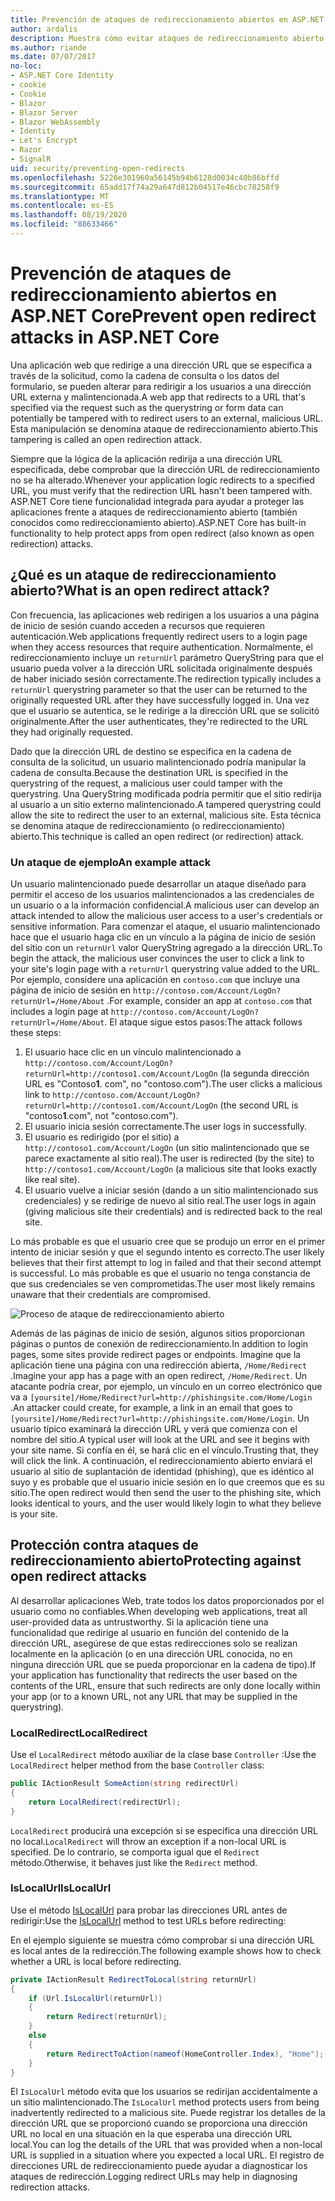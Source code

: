 ```yaml
---
title: Prevención de ataques de redireccionamiento abiertos en ASP.NET Core
author: ardalis
description: Muestra cómo evitar ataques de redireccionamiento abierto contra una aplicación ASP.NET Core
ms.author: riande
ms.date: 07/07/2017
no-loc:
- ASP.NET Core Identity
- cookie
- Cookie
- Blazor
- Blazor Server
- Blazor WebAssembly
- Identity
- Let's Encrypt
- Razor
- SignalR
uid: security/preventing-open-redirects
ms.openlocfilehash: 5226e301960a56145b94b6128d0034c40b86bffd
ms.sourcegitcommit: 65add17f74a29a647d812b04517e46cbc78258f9
ms.translationtype: MT
ms.contentlocale: es-ES
ms.lasthandoff: 08/19/2020
ms.locfileid: "88633466"
---
```

# <a name="prevent-open-redirect-attacks-in-aspnet-core"></a><span data-ttu-id="52df4-103">Prevención de ataques de redireccionamiento abiertos en ASP.NET Core</span><span class="sxs-lookup"><span data-stu-id="52df4-103">Prevent open redirect attacks in ASP.NET Core</span></span>

<span data-ttu-id="52df4-104">Una aplicación web que redirige a una dirección URL que se especifica a través de la solicitud, como la cadena de consulta o los datos del formulario, se pueden alterar para redirigir a los usuarios a una dirección URL externa y malintencionada.</span><span class="sxs-lookup"><span data-stu-id="52df4-104">A web app that redirects to a URL that's specified via the request such as the querystring or form data can potentially be tampered with to redirect users to an external, malicious URL.</span></span> <span data-ttu-id="52df4-105">Esta manipulación se denomina ataque de redireccionamiento abierto.</span><span class="sxs-lookup"><span data-stu-id="52df4-105">This tampering is called an open redirection attack.</span></span>

<span data-ttu-id="52df4-106">Siempre que la lógica de la aplicación redirija a una dirección URL especificada, debe comprobar que la dirección URL de redireccionamiento no se ha alterado.</span><span class="sxs-lookup"><span data-stu-id="52df4-106">Whenever your application logic redirects to a specified URL, you must verify that the redirection URL hasn't been tampered with.</span></span> <span data-ttu-id="52df4-107">ASP.NET Core tiene funcionalidad integrada para ayudar a proteger las aplicaciones frente a ataques de redireccionamiento abierto (también conocidos como redireccionamiento abierto).</span><span class="sxs-lookup"><span data-stu-id="52df4-107">ASP.NET Core has built-in functionality to help protect apps from open redirect (also known as open redirection) attacks.</span></span>

## <a name="what-is-an-open-redirect-attack"></a><span data-ttu-id="52df4-108">¿Qué es un ataque de redireccionamiento abierto?</span><span class="sxs-lookup"><span data-stu-id="52df4-108">What is an open redirect attack?</span></span>

<span data-ttu-id="52df4-109">Con frecuencia, las aplicaciones web redirigen a los usuarios a una página de inicio de sesión cuando acceden a recursos que requieren autenticación.</span><span class="sxs-lookup"><span data-stu-id="52df4-109">Web applications frequently redirect users to a login page when they access resources that require authentication.</span></span> <span data-ttu-id="52df4-110">Normalmente, el redireccionamiento incluye un `returnUrl` parámetro QueryString para que el usuario pueda volver a la dirección URL solicitada originalmente después de haber iniciado sesión correctamente.</span><span class="sxs-lookup"><span data-stu-id="52df4-110">The redirection typically includes a `returnUrl` querystring parameter so that the user can be returned to the originally requested URL after they have successfully logged in.</span></span> <span data-ttu-id="52df4-111">Una vez que el usuario se autentica, se le redirige a la dirección URL que se solicitó originalmente.</span><span class="sxs-lookup"><span data-stu-id="52df4-111">After the user authenticates, they're redirected to the URL they had originally requested.</span></span>

<span data-ttu-id="52df4-112">Dado que la dirección URL de destino se especifica en la cadena de consulta de la solicitud, un usuario malintencionado podría manipular la cadena de consulta.</span><span class="sxs-lookup"><span data-stu-id="52df4-112">Because the destination URL is specified in the querystring of the request, a malicious user could tamper with the querystring.</span></span> <span data-ttu-id="52df4-113">Una QueryString modificada podría permitir que el sitio redirija al usuario a un sitio externo malintencionado.</span><span class="sxs-lookup"><span data-stu-id="52df4-113">A tampered querystring could allow the site to redirect the user to an external, malicious site.</span></span> <span data-ttu-id="52df4-114">Esta técnica se denomina ataque de redireccionamiento (o redireccionamiento) abierto.</span><span class="sxs-lookup"><span data-stu-id="52df4-114">This technique is called an open redirect (or redirection) attack.</span></span>

### <a name="an-example-attack"></a><span data-ttu-id="52df4-115">Un ataque de ejemplo</span><span class="sxs-lookup"><span data-stu-id="52df4-115">An example attack</span></span>

<span data-ttu-id="52df4-116">Un usuario malintencionado puede desarrollar un ataque diseñado para permitir el acceso de los usuarios malintencionados a las credenciales de un usuario o a la información confidencial.</span><span class="sxs-lookup"><span data-stu-id="52df4-116">A malicious user can develop an attack intended to allow the malicious user access to a user's credentials or sensitive information.</span></span> <span data-ttu-id="52df4-117">Para comenzar el ataque, el usuario malintencionado hace que el usuario haga clic en un vínculo a la página de inicio de sesión del sitio con un `returnUrl` valor QueryString agregado a la dirección URL.</span><span class="sxs-lookup"><span data-stu-id="52df4-117">To begin the attack, the malicious user convinces the user to click a link to your site's login page with a `returnUrl` querystring value added to the URL.</span></span> <span data-ttu-id="52df4-118">Por ejemplo, considere una aplicación en `contoso.com` que incluye una página de inicio de sesión en `http://contoso.com/Account/LogOn?returnUrl=/Home/About` .</span><span class="sxs-lookup"><span data-stu-id="52df4-118">For example, consider an app at `contoso.com` that includes a login page at `http://contoso.com/Account/LogOn?returnUrl=/Home/About`.</span></span> <span data-ttu-id="52df4-119">El ataque sigue estos pasos:</span><span class="sxs-lookup"><span data-stu-id="52df4-119">The attack follows these steps:</span></span>

1. <span data-ttu-id="52df4-120">El usuario hace clic en un vínculo malintencionado a `http://contoso.com/Account/LogOn?returnUrl=http://contoso1.com/Account/LogOn` (la segunda dirección URL es "Contoso**1**. com", no "contoso.com").</span><span class="sxs-lookup"><span data-stu-id="52df4-120">The user clicks a malicious link to `http://contoso.com/Account/LogOn?returnUrl=http://contoso1.com/Account/LogOn` (the second URL is "contoso**1**.com", not "contoso.com").</span></span>
2. <span data-ttu-id="52df4-121">El usuario inicia sesión correctamente.</span><span class="sxs-lookup"><span data-stu-id="52df4-121">The user logs in successfully.</span></span>
3. <span data-ttu-id="52df4-122">El usuario es redirigido (por el sitio) a `http://contoso1.com/Account/LogOn` (un sitio malintencionado que se parece exactamente al sitio real).</span><span class="sxs-lookup"><span data-stu-id="52df4-122">The user is redirected (by the site) to `http://contoso1.com/Account/LogOn` (a malicious site that looks exactly like real site).</span></span>
4. <span data-ttu-id="52df4-123">El usuario vuelve a iniciar sesión (dando a un sitio malintencionado sus credenciales) y se redirige de nuevo al sitio real.</span><span class="sxs-lookup"><span data-stu-id="52df4-123">The user logs in again (giving malicious site their credentials) and is redirected back to the real site.</span></span>

<span data-ttu-id="52df4-124">Lo más probable es que el usuario cree que se produjo un error en el primer intento de iniciar sesión y que el segundo intento es correcto.</span><span class="sxs-lookup"><span data-stu-id="52df4-124">The user likely believes that their first attempt to log in failed and that their second attempt is successful.</span></span> <span data-ttu-id="52df4-125">Lo más probable es que el usuario no tenga constancia de que sus credenciales se ven comprometidas.</span><span class="sxs-lookup"><span data-stu-id="52df4-125">The user most likely remains unaware that their credentials are compromised.</span></span>

![Proceso de ataque de redireccionamiento abierto](preventing-open-redirects/_static/open-redirection-attack-process.png)

<span data-ttu-id="52df4-127">Además de las páginas de inicio de sesión, algunos sitios proporcionan páginas o puntos de conexión de redireccionamiento.</span><span class="sxs-lookup"><span data-stu-id="52df4-127">In addition to login pages, some sites provide redirect pages or endpoints.</span></span> <span data-ttu-id="52df4-128">Imagine que la aplicación tiene una página con una redirección abierta, `/Home/Redirect` .</span><span class="sxs-lookup"><span data-stu-id="52df4-128">Imagine your app has a page with an open redirect, `/Home/Redirect`.</span></span> <span data-ttu-id="52df4-129">Un atacante podría crear, por ejemplo, un vínculo en un correo electrónico que va a `[yoursite]/Home/Redirect?url=http://phishingsite.com/Home/Login` .</span><span class="sxs-lookup"><span data-stu-id="52df4-129">An attacker could create, for example, a link in an email that goes to `[yoursite]/Home/Redirect?url=http://phishingsite.com/Home/Login`.</span></span> <span data-ttu-id="52df4-130">Un usuario típico examinará la dirección URL y verá que comienza con el nombre del sitio.</span><span class="sxs-lookup"><span data-stu-id="52df4-130">A typical user will look at the URL and see it begins with your site name.</span></span> <span data-ttu-id="52df4-131">Si confía en él, se hará clic en el vínculo.</span><span class="sxs-lookup"><span data-stu-id="52df4-131">Trusting that, they will click the link.</span></span> <span data-ttu-id="52df4-132">A continuación, el redireccionamiento abierto enviará el usuario al sitio de suplantación de identidad (phishing), que es idéntico al suyo y es probable que el usuario inicie sesión en lo que creemos que es su sitio.</span><span class="sxs-lookup"><span data-stu-id="52df4-132">The open redirect would then send the user to the phishing site, which looks identical to yours, and the user would likely login to what they believe is your site.</span></span>

## <a name="protecting-against-open-redirect-attacks"></a><span data-ttu-id="52df4-133">Protección contra ataques de redireccionamiento abierto</span><span class="sxs-lookup"><span data-stu-id="52df4-133">Protecting against open redirect attacks</span></span>

<span data-ttu-id="52df4-134">Al desarrollar aplicaciones Web, trate todos los datos proporcionados por el usuario como no confiables.</span><span class="sxs-lookup"><span data-stu-id="52df4-134">When developing web applications, treat all user-provided data as untrustworthy.</span></span> <span data-ttu-id="52df4-135">Si la aplicación tiene una funcionalidad que redirige al usuario en función del contenido de la dirección URL, asegúrese de que estas redirecciones solo se realizan localmente en la aplicación (o en una dirección URL conocida, no en ninguna dirección URL que se pueda proporcionar en la cadena de tipo).</span><span class="sxs-lookup"><span data-stu-id="52df4-135">If your application has functionality that redirects the user based on the contents of the URL,  ensure that such redirects are only done locally within your app (or to a known URL, not any URL that may be supplied in the querystring).</span></span>

### <a name="localredirect"></a><span data-ttu-id="52df4-136">LocalRedirect</span><span class="sxs-lookup"><span data-stu-id="52df4-136">LocalRedirect</span></span>

<span data-ttu-id="52df4-137">Use el `LocalRedirect` método auxiliar de la clase base `Controller` :</span><span class="sxs-lookup"><span data-stu-id="52df4-137">Use the `LocalRedirect` helper method from the base `Controller` class:</span></span>

```csharp
public IActionResult SomeAction(string redirectUrl)
{
    return LocalRedirect(redirectUrl);
}
```

<span data-ttu-id="52df4-138">`LocalRedirect` producirá una excepción si se especifica una dirección URL no local.</span><span class="sxs-lookup"><span data-stu-id="52df4-138">`LocalRedirect` will throw an exception if a non-local URL is specified.</span></span> <span data-ttu-id="52df4-139">De lo contrario, se comporta igual que el `Redirect` método.</span><span class="sxs-lookup"><span data-stu-id="52df4-139">Otherwise, it behaves just like the `Redirect` method.</span></span>

### <a name="islocalurl"></a><span data-ttu-id="52df4-140">IsLocalUrl</span><span class="sxs-lookup"><span data-stu-id="52df4-140">IsLocalUrl</span></span>

<span data-ttu-id="52df4-141">Use el método [IsLocalUrl](/dotnet/api/Microsoft.AspNetCore.Mvc.IUrlHelper.islocalurl#Microsoft_AspNetCore_Mvc_IUrlHelper_IsLocalUrl_System_String_) para probar las direcciones URL antes de redirigir:</span><span class="sxs-lookup"><span data-stu-id="52df4-141">Use the [IsLocalUrl](/dotnet/api/Microsoft.AspNetCore.Mvc.IUrlHelper.islocalurl#Microsoft_AspNetCore_Mvc_IUrlHelper_IsLocalUrl_System_String_) method to test URLs before redirecting:</span></span>

<span data-ttu-id="52df4-142">En el ejemplo siguiente se muestra cómo comprobar si una dirección URL es local antes de la redirección.</span><span class="sxs-lookup"><span data-stu-id="52df4-142">The following example shows how to check whether a URL is local before redirecting.</span></span>

```csharp
private IActionResult RedirectToLocal(string returnUrl)
{
    if (Url.IsLocalUrl(returnUrl))
    {
        return Redirect(returnUrl);
    }
    else
    {
        return RedirectToAction(nameof(HomeController.Index), "Home");
    }
}
```

<span data-ttu-id="52df4-143">El `IsLocalUrl` método evita que los usuarios se redirijan accidentalmente a un sitio malintencionado.</span><span class="sxs-lookup"><span data-stu-id="52df4-143">The `IsLocalUrl` method protects users from being inadvertently redirected to a malicious site.</span></span> <span data-ttu-id="52df4-144">Puede registrar los detalles de la dirección URL que se proporcionó cuando se proporciona una dirección URL no local en una situación en la que esperaba una dirección URL local.</span><span class="sxs-lookup"><span data-stu-id="52df4-144">You can log the details of the URL that was provided when a non-local URL is supplied in a situation where you expected a local URL.</span></span> <span data-ttu-id="52df4-145">El registro de direcciones URL de redireccionamiento puede ayudar a diagnosticar los ataques de redirección.</span><span class="sxs-lookup"><span data-stu-id="52df4-145">Logging redirect URLs may help in diagnosing redirection attacks.</span></span>
